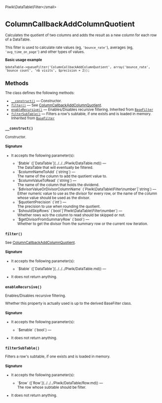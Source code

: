 <small>Piwik\DataTable\Filter\</small>

ColumnCallbackAddColumnQuotient
===============================

Calculates the quotient of two columns and adds the result as a new column for each row of a DataTable.

This filter is used to calculate rate values (eg, `'bounce_rate'`), averages
(eg, `'avg_time_on_page'`) and other types of values.

**Basic usage example**

    $dataTable->queueFilter('ColumnCallbackAddColumnQuotient', array('bounce_rate', 'bounce_count', 'nb_visits', $precision = 2));

Methods
-------

The class defines the following methods:

- [`__construct()`](#__construct) &mdash; Constructor.
- [`filter()`](#filter) &mdash; See [ColumnCallbackAddColumnQuotient](/api-reference/Piwik/DataTable/Filter/ColumnCallbackAddColumnQuotient).
- [`enableRecursive()`](#enablerecursive) &mdash; Enables/Disables recursive filtering. Inherited from [`BaseFilter`](../../../Piwik/DataTable/BaseFilter.md)
- [`filterSubTable()`](#filtersubtable) &mdash; Filters a row's subtable, if one exists and is loaded in memory. Inherited from [`BaseFilter`](../../../Piwik/DataTable/BaseFilter.md)

<a name="__construct" id="__construct"></a>
<a name="__construct" id="__construct"></a>
### `__construct()`

Constructor.

#### Signature

-  It accepts the following parameter(s):

   <ul>
   <li>
      <div markdown="1" class="parameter">
      `$table` ([`DataTable`](../../../Piwik/DataTable.md)) &mdash;

      <div markdown="1" class="param-desc"> The DataTable that will eventually be filtered.</div>

      <div style="clear:both;"/>

      </div>
   </li>
   <li>
      <div markdown="1" class="parameter">
      `$columnNameToAdd` (`string`) &mdash;

      <div markdown="1" class="param-desc"> The name of the column to add the quotient value to.</div>

      <div style="clear:both;"/>

      </div>
   </li>
   <li>
      <div markdown="1" class="parameter">
      `$columnValueToRead` (`string`) &mdash;

      <div markdown="1" class="param-desc"> The name of the column that holds the dividend.</div>

      <div style="clear:both;"/>

      </div>
   </li>
   <li>
      <div markdown="1" class="parameter">
      `$divisorValueOrDivisorColumnName` (`Piwik\DataTable\Filter\number`|`string`) &mdash;

      <div markdown="1" class="param-desc"> Either numeric value to use as the divisor for every row, or the name of the column whose value should be used as the divisor.</div>

      <div style="clear:both;"/>

      </div>
   </li>
   <li>
      <div markdown="1" class="parameter">
      `$quotientPrecision` (`int`) &mdash;

      <div markdown="1" class="param-desc"> The precision to use when rounding the quotient.</div>

      <div style="clear:both;"/>

      </div>
   </li>
   <li>
      <div markdown="1" class="parameter">
      `$shouldSkipRows` (`bool`|`Piwik\DataTable\Filter\number`) &mdash;

      <div markdown="1" class="param-desc"> Whether rows w/o the column to read should be skipped or not.</div>

      <div style="clear:both;"/>

      </div>
   </li>
   <li>
      <div markdown="1" class="parameter">
      `$getDivisorFromSummaryRow` (`bool`) &mdash;

      <div markdown="1" class="param-desc"> Whether to get the divisor from the summary row or the current row iteration.</div>

      <div style="clear:both;"/>

      </div>
   </li>
   </ul>

<a name="filter" id="filter"></a>
<a name="filter" id="filter"></a>
### `filter()`

See [ColumnCallbackAddColumnQuotient](/api-reference/Piwik/DataTable/Filter/ColumnCallbackAddColumnQuotient).

#### Signature

-  It accepts the following parameter(s):

   <ul>
   <li>
      <div markdown="1" class="parameter">
      `$table` ([`DataTable`](../../../Piwik/DataTable.md)) &mdash;

      <div markdown="1" class="param-desc"></div>

      <div style="clear:both;"/>

      </div>
   </li>
   </ul>
- It does not return anything.

<a name="enablerecursive" id="enablerecursive"></a>
<a name="enableRecursive" id="enableRecursive"></a>
### `enableRecursive()`

Enables/Disables recursive filtering.

Whether this property is actually used
is up to the derived BaseFilter class.

#### Signature

-  It accepts the following parameter(s):

   <ul>
   <li>
      <div markdown="1" class="parameter">
      `$enable` (`bool`) &mdash;

      <div markdown="1" class="param-desc"></div>

      <div style="clear:both;"/>

      </div>
   </li>
   </ul>
- It does not return anything.

<a name="filtersubtable" id="filtersubtable"></a>
<a name="filterSubTable" id="filterSubTable"></a>
### `filterSubTable()`

Filters a row's subtable, if one exists and is loaded in memory.

#### Signature

-  It accepts the following parameter(s):

   <ul>
   <li>
      <div markdown="1" class="parameter">
      `$row` ([`Row`](../../../Piwik/DataTable/Row.md)) &mdash;

      <div markdown="1" class="param-desc"> The row whose subtable should be filter.</div>

      <div style="clear:both;"/>

      </div>
   </li>
   </ul>
- It does not return anything.

